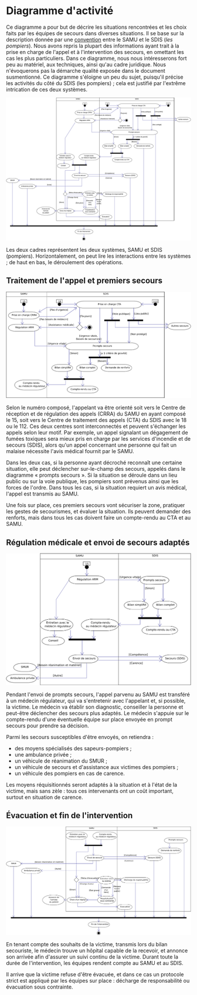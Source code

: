 Diagramme d'activité
====================

Ce diagramme a pour but de décrire les situations rencontrées et les
choix faits par les équipes de secours dans diverses situations. Il se
base sur la description donnée par une
[convention][convention-samu-sdis] entre le SAMU et le SDIS (*les
pompiers*). Nous avons repris la plupart des informations ayant trait
à la prise en charge de l'appel et à l'intervention des secours, en
omettant les cas les plus particuliers. Dans ce diagramme, nous nous
intéresserons fort peu au matériel, aux techniques, ainsi qu'au cadre
juridique. Nous n'évoquerons pas la démarche qualité exposée dans le
document susmentionné. Ce diagramme s'éloigne un peu du sujet,
puisqu'il précise les activités du côté du SDIS (les pompiers) ; cela
est justifié par l'extrême intrication de ces deux systèmes.

![Diagramme d'activité](../exports/activity.png)

Les deux cadres représentent les deux systèmes, SAMU et SDIS
(pompiers). Horizontalement, on peut lire les interactions entre les
systèmes ; de haut en bas, le déroulement des opérations.


[convention-samu-sdis]: ../../data/convention_sdis_samu_231109__007576500_1759_08122010.pdf "Convention entre le SAMU et le SDIS 85"


Traitement de l'appel et premiers secours
-----------------------------------------

![Activité -- premiers secours](../exports/activity-1.png)

Selon le numéro composé, l'appelant va être orienté soit vers le
Centre de réception et de régulation des appels (CRRA) du SAMU en
ayant composé le 15, soit vers le Centre de traitement des appels
(CTA) du SDIS avec le 18 ou le 112. Ces deux centres sont
interconnectés et peuvent s'échanger les appels selon leur motif. Par
exemple, un appel signalant un dégagement de fumées toxiques sera
mieux pris en charge par les services d'incendie et de secours (SDIS),
alors qu'un appel concernant une personne qui fait un malaise
nécessite l'avis médical fournit par le SAMU.

Dans les deux cas, si la personne ayant décroché reconnaît une
certaine situation, elle peut déclencher sur-le-champ des secours,
appelés dans le diagramme « prompts secours ». Si la situation se
déroule dans un lieu public ou sur la voie publique, les pompiers sont
prévenus ainsi que les forces de l'ordre. Dans tous les cas, si la
situation requiert un avis médical, l'appel est transmis au SAMU.

Une fois sur place, ces premiers secours vont sécuriser la zone,
pratiquer les gestes de secourismes, et évaluer la situation. Ils
peuvent demander des renforts, mais dans tous les cas doivent faire un
compte-rendu au CTA et au SAMU.



Régulation médicale et envoi de secours adaptés
-----------------------------------------------

![Activité -- régulation](../exports/activity-2.png)

Pendant l'envoi de prompts secours, l'appel parvenu au SAMU est
transféré à un médecin régulateur, qui va s'entretenir avec
l'appelant et, si possible, la victime. Le médecin va établir son
diagnostic, conseiller la personne et peut-être déclencher des secours
plus adaptés. Le médecin s'appuie sur le compte-rendu d'une éventuelle
équipe sur place envoyée en prompt secours pour prendre sa décision.

Parmi les secours susceptibles d'être envoyés, on retiendra :

- des moyens spécialisés des sapeurs-pompiers ;
- une ambulance privée ;
- un véhicule de réanimation du SMUR ;
- un véhicule de secours et d'assistance aux victimes des pompiers ;
- un véhicule des pompiers en cas de carence.

Les moyens réquisitionnés seront adaptés à la situation et à l'état de
la victime, mais sans zèle : tous ces intervenants ont un coût
important, surtout en situation de carence.



Évacuation et fin de l'intervention
-----------------------------------

![Activité -- évacuation](../exports/activity-3.png)

En tenant compte des souhaits de la victime, transmis lors du bilan
secouriste, le médecin trouve un hôpital capable de la recevoir, et
annonce son arrivée afin d'assurer un suivi continu de la victime.
Durant toute la durée de l'intervention, les équipes rendent compte au
SAMU et au SDIS.

Il arrive que la victime refuse d'être évacuée, et dans ce cas un
protocole strict est appliqué par les équipes sur place : décharge de
responsabilité ou évacuation sous contrainte.
